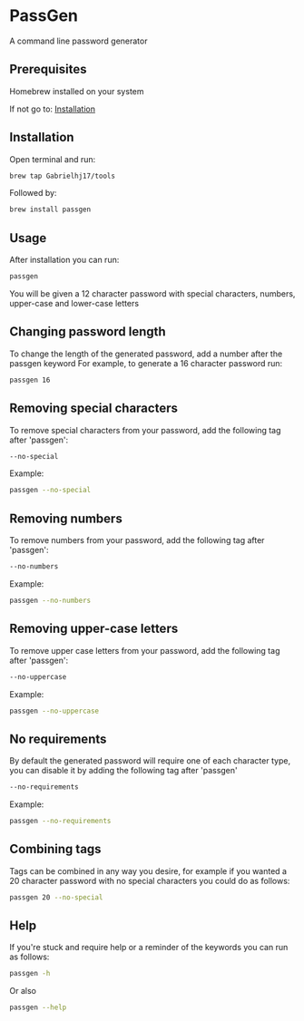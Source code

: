 # PassGen

A command line password generator

## Prerequisites

Homebrew installed on your system

If not go to: [Installation](https://docs.brew.sh/Installation)

## Installation

Open terminal and run:
```bash
brew tap Gabrielhj17/tools
```

Followed by:
```bash
brew install passgen
```

## Usage

After installation you can run:
```bash
passgen
```

You will be given a 12 character password with special characters, numbers, upper-case and lower-case letters

## Changing password length
To change the length of the generated password, add a number after the passgen keyword
For example, to generate a 16 character password run:

```bash
passgen 16
```

## Removing special characters

To remove special characters from your password, add the following tag after 'passgen':
```bash
--no-special
```

Example:
```bash
passgen --no-special
```

## Removing numbers

To remove numbers from your password, add the following tag after 'passgen':
```bash
--no-numbers
```

Example:
```bash
passgen --no-numbers
```

## Removing upper-case letters

To remove upper case letters from your password, add the following tag after 'passgen':
```bash
--no-uppercase
```

Example:
```bash
passgen --no-uppercase
```

## No requirements

By default the generated password will require one of each character type, you can disable it by adding the following tag after 'passgen'
```bash
--no-requirements
```

Example:
```bash
passgen --no-requirements
```

## Combining tags

Tags can be combined in any way you desire, for example if you wanted a 20 character password with no special characters you could do as follows:
```bash
passgen 20 --no-special
```

## Help

If you're stuck and require help or a reminder of the keywords you can run as follows:
```bash
passgen -h
```

Or also
```bash
passgen --help
```

















